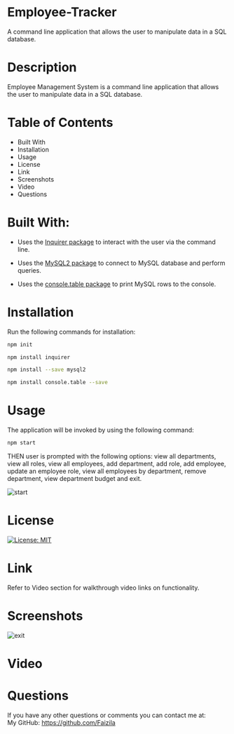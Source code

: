 # Employee-Tracker

A command line application that allows the user to manipulate data in a SQL database.

# Description

Employee Management System is a command line application that allows the user to manipulate data in a SQL database.

# Table of Contents

* Built With
* Installation
* Usage
* License
* Link
* Screenshots
* Video
* Questions

# Built With:

* Uses the [Inquirer package](https://www.npmjs.com/package/inquirer) to interact with the user via the command line.

* Uses the [MySQL2 package](https://www.npmjs.com/package/mysql2) to connect to MySQL database and perform queries.

* Uses the [console.table package](https://www.npmjs.com/package/console.table) to print MySQL rows to the console.

# Installation

Run the following commands for installation:

```bash
npm init
```

```bash
npm install inquirer
```

```bash
npm install --save mysql2
```

```bash
npm install console.table --save
```

# Usage

The application will be invoked by using the following command:

```bash
npm start
```
THEN user is prompted with the following options: view all departments, view all roles, view all employees, add department, add role, add employee, update an employee role, view all employees by department, remove department, view department budget and exit.    

![start](https://user-images.githubusercontent.com/78191579/138712675-5f511926-25b1-4750-980d-3c8a8d729e4a.JPG)


# License

[![License: MIT](https://img.shields.io/badge/License-MIT-yellow.svg)](https://opensource.org/licenses/MIT)

# Link

Refer to Video section for walkthrough video links on functionality.

# Screenshots
![exit](https://user-images.githubusercontent.com/78191579/138787754-3dd72d25-e9cd-4a5a-9721-c492f2daad91.JPG)

# Video

# Questions

If you have any other questions or comments you can contact me at:
   <br>
   My GitHub: https://github.com/Faizila
  


